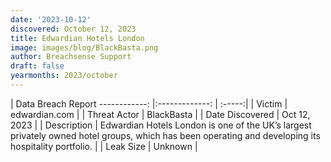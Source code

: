 ```yaml
---
date: '2023-10-12'
discovered: October 12, 2023
title: Edwardian Hotels London
image: images/blog/BlackBasta.png
author: Breachsense Support
draft: false
yearmonths: 2023/october
---
```



| Data Breach Report
------------:     |:-------------:    | :-----:|
| Victim      | edwardian.com      | 
| Threat Actor      | BlackBasta      | 
| Date Discovered      | Oct 12, 2023      | 
| Description      | Edwardian Hotels London is one of the UK’s largest privately owned hotel groups, which has been operating and developing its hospitality portfolio.      | 
| Leak Size      | Unknown      | 

